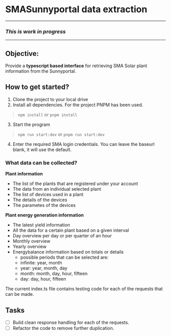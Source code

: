 # SMASunnyportal data extraction
---
### ***This is work in progress***
---
## Objective:
Provide a **typescript based interface** for retrieving SMA Solar plant information from the Sunnyportal.

## How to get started?
1. Clone the project to your local drive
2. Install all dependencies. For the project PNPM has been used.

>`npm install` or `pnpm install`

3. Start the program

>`npm run start:dev` or `pnpm run start:dev`

4. Enter the required SMA login credentials. You can leave the baseurl blank, it will use the default.


### What data can be collected?

**Plant information**
- The list of the plants that are registered under your account
- The data from an individual selected plant
- The list of devices used in a plant
- The details of the devices
- The parametes of the devices


**Plant energy generation information**
- The latest yield information
- All the data for a certain plant based on a given interval
- Day overview per day or per quarter of an hour
- Monthly overview
- Yearly overview
- Energybalance information based on totals or details
	- possible periods that can be selected are:
	 - infinite: year, month
	 - year: year, month, day
	 - month: month, day, hour, fifteen
	 - day: day, hour, fifteen

The current index.ts file contains testing code for each of the requests that can be made.

## Tasks
- [ ] Build clean response handling for each of the requests.
- [ ] Refactor the code to remove further duplication.

